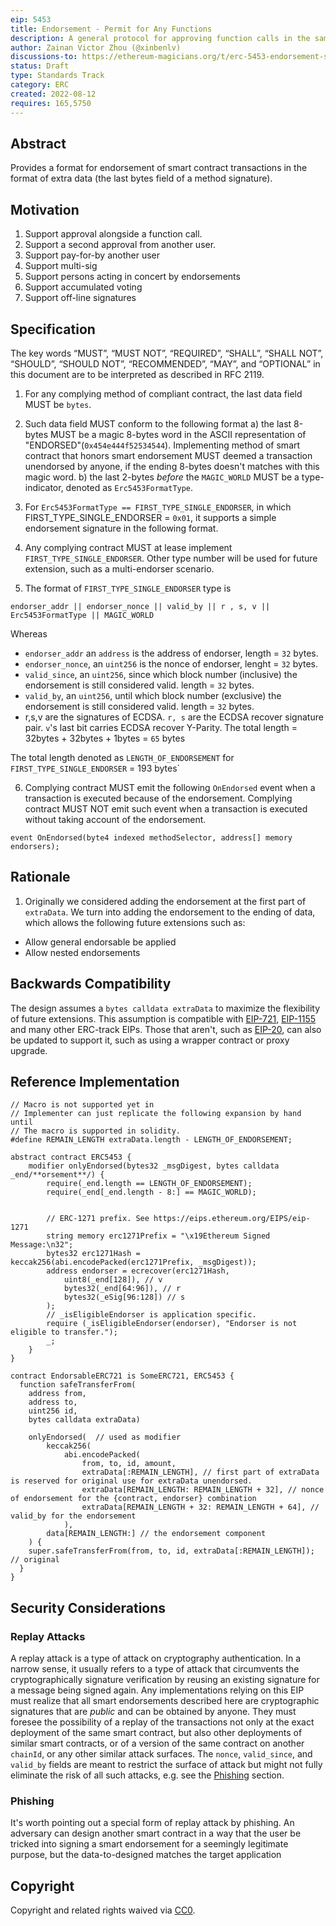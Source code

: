 ```yaml
---
eip: 5453
title: Endorsement - Permit for Any Functions
description: A general protocol for approving function calls in the same transaction rely on EIP-5750.
author: Zainan Victor Zhou (@xinbenlv)
discussions-to: https://ethereum-magicians.org/t/erc-5453-endorsement-standard/10355
status: Draft
type: Standards Track
category: ERC
created: 2022-08-12
requires: 165,5750
---
```


## Abstract

Provides a format for endorsement of smart contract transactions in the format of extra data (the last bytes field of a method signature).

## Motivation

1. Support approval alongside a function call.
2. Support a second approval from another user.
3. Support pay-for-by another user
4. Support multi-sig
5. Support persons acting in concert by endorsements
6. Support accumulated voting
7. Support off-line signatures

## Specification

The key words “MUST”, “MUST NOT”, “REQUIRED”, “SHALL”, “SHALL NOT”, “SHOULD”, “SHOULD NOT”, “RECOMMENDED”, “MAY”, and “OPTIONAL” in this document are to be interpreted as described in RFC 2119.

1. For any complying method of compliant contract, the last data field MUST be `bytes`.

2. Such data field MUST conform to the following format
  a) the last 8-bytes MUST be a magic 8-bytes word in the ASCII representation of "ENDORSED"(`0x454e444f52534544`). Implementing method of smart contract that honors smart endorsement MUST deemed a transaction unendorsed by anyone, if the ending 8-bytes doesn't matches with this magic word.
  b) the last 2-bytes _before_ the `MAGIC_WORLD` MUST be a type-indicator, denoted as `Erc5453FormatType`.

3. For `Erc5453FormatType == FIRST_TYPE_SINGLE_ENDORSER`, in which FIRST_TYPE_SINGLE_ENDORSER = `0x01`, it supports a simple endorsement signature in the following format.

4. Any complying contract MUST at lease implement `FIRST_TYPE_SINGLE_ENDORSER`. Other type number will be used for future extension, such as a multi-endorser scenario.

5. The format of `FIRST_TYPE_SINGLE_ENDORSER` type is

```text
endorser_addr || endorser_nonce || valid_by || r , s, v || Erc5453FormatType || MAGIC_WORLD
```

Whereas

- `endorser_addr` an `address` is the address of endorser, length = `32` bytes.
- `endorser_nonce`, an `uint256` is the nonce of endorser, lenght = `32` bytes.
- `valid_since`, an `uint256`, since which block number (inclusive) the endorsement is still considered valid. length = `32` bytes.
- `valid_by`, an `uint256`, until which block number (exclusive) the endorsement is still considered valid. length = `32` bytes.
- r,s,v are the signatures of ECDSA. `r, s` are the ECDSA recover signature pair. `v`'s last bit carries ECDSA recover Y-Parity. The total length = 32bytes + 32bytes + 1bytes = `65` bytes

The total length denoted as `LENGTH_OF_ENDORSEMENT` for `FIRST_TYPE_SINGLE_ENDORSER` = 193 bytes`

6. Complying contract MUST emit the following `OnEndorsed` event when a transaction is executed because of the endorsement. Complying contract MUST NOT emit such event when a transaction is executed without taking account of the endorsement.

```solidity
event OnEndorsed(byte4 indexed methodSelector, address[] memory endorsers);
```

## Rationale

1. Originally we considered adding the endorsement at the first part of `extraData`. We turn into adding the endorsement to the ending of data, which allows the following future extensions such as:

- Allow general endorsable be applied
- Allow nested endorsements

## Backwards Compatibility

The design assumes a `bytes calldata extraData` to maximize the flexibility of future extensions. This assumption is compatible with [EIP-721](eip-721.md), [EIP-1155](eip-1155.md) and many other ERC-track EIPs. Those that aren't, such as [EIP-20](./eip-20.md), can also be updated to support it, such as using a wrapper contract or proxy upgrade.

## Reference Implementation

```solidity
// Macro is not supported yet in
// Implementer can just replicate the following expansion by hand until
// The macro is supported in solidity.
#define REMAIN_LENGTH extraData.length - LENGTH_OF_ENDORSEMENT;

abstract contract ERC5453 {
    modifier onlyEndorsed(bytes32 _msgDigest, bytes calldata _end/**orsement**/) {
        require(_end.length == LENGTH_OF_ENDORSEMENT);
        require(_end[_end.length - 8:] == MAGIC_WORLD);


        // ERC-1271 prefix. See https://eips.ethereum.org/EIPS/eip-1271
        string memory erc1271Prefix = "\x19Ethereum Signed Message:\n32";
        bytes32 erc1271Hash = keccak256(abi.encodePacked(erc1271Prefix, _msgDigest));
        address endorser = ecrecover(erc1271Hash,
            uint8(_end[128]), // v
            bytes32(_end[64:96]), // r
            bytes32(_eSig[96:128]) // s
        );
        // _isEligibleEndorser is application specific.
        require (_isEligibleEndorser(endorser), "Endorser is not eligible to transfer.");
        _;
    }
}

contract EndorsableERC721 is SomeERC721, ERC5453 {
  function safeTransferFrom(
    address from,
    address to,
    uint256 id,
    bytes calldata extraData)

    onlyEndorsed(  // used as modifier
        keccak256(
            abi.encodePacked(
                from, to, id, amount,
                extraData[:REMAIN_LENGTH], // first part of extraData is reserved for original use for extraData unendorsed.
                extraData[REMAIN_LENGTH: REMAIN_LENGTH + 32], // nonce of endorsement for the {contract, endorser} combination
                extraData[REMAIN_LENGTH + 32: REMAIN_LENGTH + 64], // valid_by for the endorsement
            ),
        data[REMAIN_LENGTH:] // the endorsement component
    ) {
    super.safeTransferFrom(from, to, id, extraData[:REMAIN_LENGTH]); // original
  }
}
```

## Security Considerations

### Replay Attacks

A replay attack is a type of attack on cryptography authentication. In a narrow sense, it usually refers to a type of attack that circumvents the cryptographically signature verification by reusing an existing signature for a message being signed again. Any implementations relying on this EIP must realize that all smart endorsements described here are cryptographic signatures that are *public* and can be obtained by anyone. They must foresee the possibility of a replay of the transactions not only at the exact deployment of the same smart contract, but also other deployments of similar smart contracts, or of a version of the same contract on another `chainId`, or any other similar attack surfaces. The `nonce`, `valid_since`, and `valid_by` fields are meant to restrict the surface of attack but might not fully eliminate the risk of all such attacks, e.g. see the [Phishing](#phishing) section.

### Phishing

It's worth pointing out a special form of replay attack by phishing. An adversary can design another smart contract in a way that the user be tricked into signing a smart endorsement for a seemingly legitimate purpose, but the data-to-designed matches the target application

## Copyright
Copyright and related rights waived via [CC0](../LICENSE.md).
